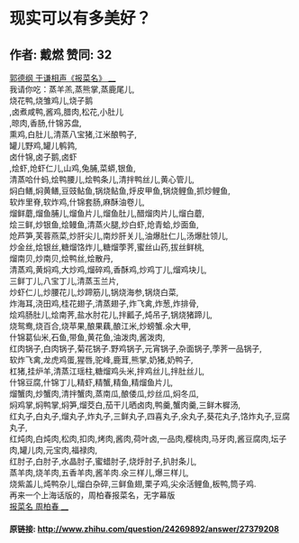 # 现实可以有多美好？
## 作者: 戴燃  赞同: 32
[ 郭德纲 于谦相声《报菜名》 __ ](http://v.youku.com/v_show/id_XMjk4MzM4ODA=.html)  
我请你吃：蒸羊羔,蒸熊掌,蒸鹿尾儿,  
烧花鸭,烧雏鸡儿,烧子鹅  
,卤煮咸鸭,酱鸡,腊肉,松花,小肚儿  
,晾肉,香肠,什锦苏盘,  
熏鸡,白肚儿,清蒸八宝猪,江米酿鸭子,  
罐儿野鸡,罐儿鹌鹑,  
卤什锦,卤子鹅,卤虾  
,烩虾,炝虾仁儿,山鸡,兔脯,菜蟒,银鱼,  
清蒸哈什蚂,烩鸭腰儿,烩鸭条儿,清拌鸭丝儿,黄心管儿,  
焖白鳝,焖黄鳝,豆豉鲇鱼,锅烧鲇鱼,烀皮甲鱼,锅烧鲤鱼,抓炒鲤鱼,  
软炸里脊,软炸鸡,什锦套肠,麻酥油卷儿,  
熘鲜蘑,熘鱼脯儿,熘鱼片儿,熘鱼肚儿,醋熘肉片儿,熘白蘑,  
烩三鲜,炒银鱼,烩鳗鱼,清蒸火腿,炒白虾,炝青蛤,炒面鱼,  
炝芦笋,芙蓉燕菜,炒肝尖儿,南炒肝关儿,油爆肚仁儿,汤爆肚领儿,  
炒金丝,烩银丝,糖熘饹炸儿,糖熘荸荠,蜜丝山药,拔丝鲜桃,  
熘南贝,炒南贝,烩鸭丝,烩散丹,  
清蒸鸡,黄焖鸡,大炒鸡,熘碎鸡,香酥鸡,炒鸡丁儿,熘鸡块儿,  
三鲜丁儿,八宝丁儿,清蒸玉兰片,  
炒虾仁儿,炒腰花儿,炒蹄筋儿,锅烧海参,锅烧白菜,  
炸海耳,浇田鸡,桂花翅子,清蒸翅子,炸飞禽,炸葱,炸排骨,  
烩鸡肠肚儿,烩南荠,盐水肘花儿,拌瓤子,炖吊子,锅烧猪蹄儿,  
烧鸳鸯,烧百合,烧苹果,酿果藕,酿江米,炒螃蟹.氽大甲,  
什锦葛仙米,石鱼,带鱼,黄花鱼,油泼肉,酱泼肉,  
红肉锅子,白肉锅子,菊花锅子.野鸡锅子,元宵锅子,杂面锅子,荸荠一品锅子,  
软炸飞禽,龙虎鸡蛋,猩唇,驼峰,鹿茸,熊掌,奶猪,奶鸭子,  
杠猪,挂炉羊,清蒸江瑶柱,糖熘鸡头米,拌鸡丝儿,拌肚丝儿,  
什锦豆腐,什锦丁儿,精虾,精蟹,精鱼,精熘鱼片儿,  
熘蟹肉,炒蟹肉,清拌蟹肉,蒸南瓜,酿倭瓜,炒丝瓜,焖冬瓜,  
焖鸡掌,焖鸭掌,焖笋,熘茭白,茄干儿晒卤肉,鸭羹,蟹肉羹,三鲜木樨汤,  
红丸子,白丸子,熘丸子,炸丸子,三鲜丸子,四喜丸子,氽丸子,葵花丸子,饹炸丸子,豆腐丸子,  
红炖肉,白炖肉,松肉,扣肉,烤肉,酱肉,荷叶卤,一品肉,樱桃肉,马牙肉,酱豆腐肉,坛子肉,罐儿肉,元宝肉,福禄肉,  
红肘子,白肘子,水晶肘子,蜜蜡肘子,烧烀肘子,扒肘条儿,  
蒸羊肉,烧羊肉,五香羊肉,酱羊肉.氽三样儿,爆三样儿,  
烧紫盖儿,炖鸭杂儿,熘白杂碎,三鲜鱼翅,栗子鸡,尖氽活鲤鱼,板鸭,筒子鸡.  
再来一个上海话版的，周柏春报菜名，无字幕版  
[ 报菜名 周柏春 __ ](http://v.youku.com/v_show/id_XMTk2NDc1MzIw.html?x)

#### 原链接: http://www.zhihu.com/question/24269892/answer/27379208